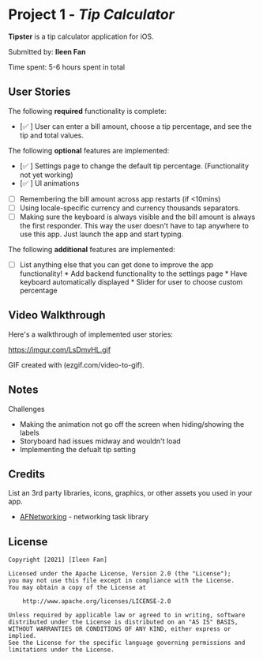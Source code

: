 # Project 1 - *Tip Calculator*

**Tipster** is a tip calculator application for iOS.

Submitted by: **Ileen Fan**

Time spent: 5-6 hours spent in total

## User Stories

The following **required** functionality is complete:

* [✅ ] User can enter a bill amount, choose a tip percentage, and see the tip and total values.

The following **optional** features are implemented:

* [✅ ] Settings page to change the default tip percentage. (Functionality not yet working)
* [✅ ] UI animations
* [ ] Remembering the bill amount across app restarts (if <10mins)
* [ ] Using locale-specific currency and currency thousands separators.
* [ ] Making sure the keyboard is always visible and the bill amount is always the first responder. This way the user doesn't have to tap anywhere to use this app. Just launch the app and start typing.

The following **additional** features are implemented:

- [ ] List anything else that you can get done to improve the app functionality!
      * Add backend functionality to the settings page
      * Have keyboard automatically displayed
      * Slider for user to choose custom percentage

## Video Walkthrough

Here's a walkthrough of implemented user stories:

https://imgur.com/LsDmvHL.gif

GIF created with (ezgif.com/video-to-gif).

## Notes

Challenges
- Making the animation not go off the screen when hiding/showing the labels
- Storyboard had issues midway and wouldn't load
- Implementing the defualt tip setting

## Credits

List an 3rd party libraries, icons, graphics, or other assets you used in your app.

- [AFNetworking](https://github.com/AFNetworking/AFNetworking) - networking task library

## License

    Copyright [2021] [Ileen Fan]

    Licensed under the Apache License, Version 2.0 (the "License");
    you may not use this file except in compliance with the License.
    You may obtain a copy of the License at

        http://www.apache.org/licenses/LICENSE-2.0

    Unless required by applicable law or agreed to in writing, software
    distributed under the License is distributed on an "AS IS" BASIS,
    WITHOUT WARRANTIES OR CONDITIONS OF ANY KIND, either express or implied.
    See the License for the specific language governing permissions and
    limitations under the License.
